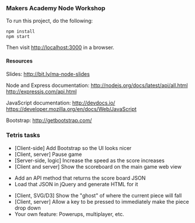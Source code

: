 ### Makers Academy Node Workshop

To run this project, do the following:

```
npm install
npm start
```

Then visit <http://localhost:3000> in a browser.

#### Resources

Slides:
  http://bit.ly/ma-node-slides

Node and Express documentation:
  http://nodejs.org/docs/latest/api/all.html
  http://expressjs.com/api.html

JavaScript documentation:
  http://devdocs.io/
  https://developer.mozilla.org/en/docs/Web/JavaScript

Bootstrap:
  http://getbootstrap.com/ 

### Tetris tasks

* [Client-side] Add Bootstrap so the UI looks nicer
* [Client, server] Pause game
* [Server-side, logic] Increase the speed as the score increases
* [Client and server] Show the scoreboard on the main game web view
- Add an API method that returns the score board JSON
- Load that JSON in jQuery and generate HTML for it
* [Client, SVG/D3] Show the "ghost" of where the current piece will fall
* [Client, server] Allow a key to be pressed to immediately make the piece drop down
* Your own feature: Powerups, multiplayer, etc.


